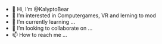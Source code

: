 - 👋 Hi, I’m @KalyptoBear
- 👀 I’m interested in Computergames, VR and lerning to mod
- 🌱 I’m currently learning ...
- 💞️ I’m looking to collaborate on ...
- 📫 How to reach me ...

<!---
KalyptoBear/KalyptoBear is a ✨ special ✨ repository because its `README.md` (this file) appears on your GitHub profile.
You can click the Preview link to take a look at your changes.
--->
